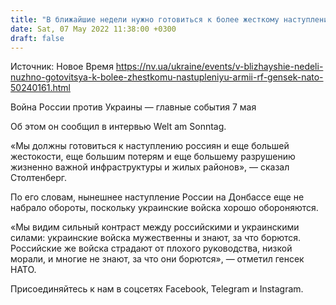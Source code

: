 ```yaml
---
title: "В ближайшие недели нужно готовиться к более жесткому наступлению армии РФ — генсек НАТО"
date: Sat, 07 May 2022 11:38:00 +0300
draft: false
---
```

Источник: Новое Время https://nv.ua/ukraine/events/v-blizhayshie-nedeli-nuzhno-gotovitsya-k-bolee-zhestkomu-nastupleniyu-armii-rf-gensek-nato-50240161.html


Война России против Украины — главные события 7 мая

Об этом он сообщил в интервью Welt am Sonntag.

 «Мы должны готовиться к наступлению россиян и еще большей жестокости, еще большим потерям и еще большему разрушению жизненно важной инфраструктуры и жилых районов», — сказал Столтенберг.

По его словам, нынешнее наступление России на Донбассе еще не набрало обороты, поскольку украинские войска хорошо обороняются.

 «Мы видим сильный контраст между российскими и украинскими силами: украинские войска мужественны и знают, за что борются. Российские же войска страдают от плохого руководства, низкой морали, и многие не знают, за что они борются», — отметил генсек НАТО.

Присоединяйтесь к нам в соцсетях Facebook, Telegram и Instagram.
